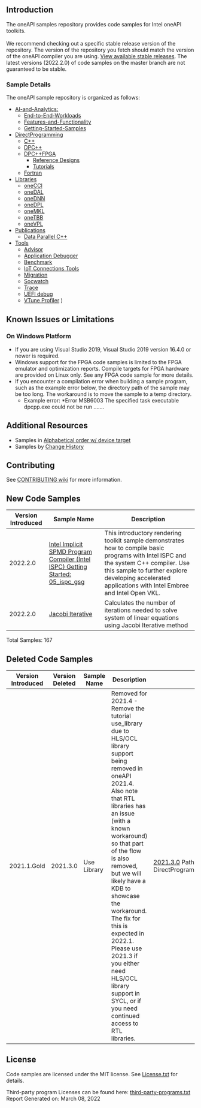 ## Introduction

The oneAPI samples repository provides code samples for Intel oneAPI toolkits.<br><br>We recommend checking out a specific stable release version of the repository. The version of the repository you fetch should match the version of the oneAPI compiler you are using. [View available stable releases](https://github.com/oneapi-src/oneAPI-samples/tags). 
The latest versions (2022.2.0) of code samples on the master branch are not guaranteed to be stable.
 ### Sample Details

The oneAPI sample repository is organized as follows:

* [AI-and-Analytics:](https://github.com/oneapi-src/oneAPI-samples/tree/master/AI-and-Analytics)
  * [End-to-End-Workloads](https://github.com/oneapi-src/oneAPI-samples/tree/master/AI-and-Analytics/End-to-end-Workloads)
  * [Features-and-Functionality](https://github.com/oneapi-src/oneAPI-samples/tree/master/AI-and-Analytics/Features-and-Functionality)
  * [Getting-Started-Samples](https://github.com/oneapi-src/oneAPI-samples/tree/master/AI-and-Analytics/Getting-Started-Samples)
* [DirectProgramming](https://github.com/oneapi-src/oneAPI-samples/tree/master/DirectProgramming)
  * [C++](https://github.com/oneapi-src/oneAPI-samples/tree/master/DirectProgramming/C%2B%2B)
  * [DPC++](https://github.com/oneapi-src/oneAPI-samples/tree/master/DirectProgramming/DPC%2B%2B)
  * [DPC++FPGA](https://github.com/oneapi-src/oneAPI-samples/tree/master/DirectProgramming/DPC%2B%2BFPGA)
    * [Reference Designs](https://github.com/oneapi-src/oneAPI-samples/tree/master/DirectProgramming/DPC%2B%2BFPGA/ReferenceDesigns)
    * [Tutorials](https://github.com/oneapi-src/oneAPI-samples/tree/master/DirectProgramming/DPC%2B%2BFPGA/Tutorials)
  * [Fortran](https://github.com/oneapi-src/oneAPI-samples/tree/master/DirectProgramming/DPC%2B%2BFPGA)
* [Libraries](https://github.com/oneapi-src/oneAPI-samples/tree/master/Libraries)
  * [oneCCl](https://github.com/oneapi-src/oneAPI-samples/tree/master/Libraries/oneCCL)
  * [oneDAL](https://github.com/oneapi-src/oneAPI-samples/tree/master/Libraries/oneDAL)
  * [oneDNN](https://github.com/oneapi-src/oneAPI-samples/tree/master/Libraries/oneDNN)
  * [oneDPL](https://github.com/oneapi-src/oneAPI-samples/tree/master/Libraries/oneDPL)
  * [oneMKL](https://github.com/oneapi-src/oneAPI-samples/tree/master/Libraries/oneMKL)
  * [oneTBB](https://github.com/oneapi-src/oneAPI-samples/tree/master/Libraries/oneTBB)
  * [oneVPL](https://github.com/oneapi-src/oneAPI-samples/tree/master/Libraries/oneVPL)
* [Publications](https://github.com/oneapi-src/oneAPI-samples/Publications/)
  * [Data Parallel C++](https://github.com/oneapi-src/oneAPI-samples/Publications/Data_Parallel_C%2B%2B)
* [Tools](https://github.com/oneapi-src/oneAPI-samples/tree/master/Tools/)
  * [Advisor](https://github.com/oneapi-src/oneAPI-samples/tree/master/Tools/Advisor)
  * [Application Debugger](https://github.com/oneapi-src/oneAPI-samples/tree/master/Tools/ApplicationDebugger)
  * [Benchmark](https://github.com/oneapi-src/oneAPI-samples/tree/master/Tools/Benchmark)
  * [IoT Connections Tools](https://github.com/oneapi-src/oneAPI-samples/tree/master/Tools/IoTConnectionsTools)
  * [Migration](https://github.com/oneapi-src/oneAPI-samples/tree/master/Tools/Migration)
  * [Socwatch](https://github.com/oneapi-src/oneAPI-samples/tree/master/Tools/Socwatch)
  * [Trace](https://github.com/oneapi-src/oneAPI-samples/tree/master/Tools/Trace)
  * [UEFI debug](https://github.com/oneapi-src/oneAPI-samples/tree/master/Tools/UEFI%20debug)
  * [VTune Profiler](https://github.com/oneapi-src/oneAPI-samples/tree/master/Tools/VTuneProfiler)
)

## Known Issues or Limitations

### On Windows Platform

- If you are using Visual Studio 2019, Visual Studio 2019 version 16.4.0 or newer is required.
- Windows support for the FPGA code samples is limited to the FPGA emulator and optimization reports. Compile targets for FPGA hardware are provided on Linux only. See any FPGA code sample for more details.
- If you encounter a compilation error when building a sample program, such as the example error below, the directory path of the sample may be too long. The workaround is to move the sample to a temp directory.
    - Example error: *Error MSB6003 The specified task executable dpcpp.exe could not be run .......

## Additional Resources
- Samples in [Alphabetical order w/ device target](https://github.com/oneapi-src/oneAPI-samples/blob/master/CODESAMPLESLIST.md)
- Samples by [Change History](https://github.com/oneapi-src/oneAPI-samples/blob/master/CHANGELOGS.md)

## Contributing

See [CONTRIBUTING wiki](https://github.com/oneapi-src/oneAPI-samples/blob/master/CONTRIBUTING.md) for more information.



## New Code Samples

|Version Introduced   |Sample Name|Description|
 |-----------------------|-------------------------------------------|---------------|
|2022.2.0|[Intel Implicit SPMD Program Compiler (Intel ISPC) Getting Started: 05_ispc_gsg](https://github.com/oneapi-src/oneAPI-samples/tree/master/RenderingToolkit/GettingStarted/05_ispc_gsg)|This introductory rendering toolkit sample demonstrates how to compile basic programs with Intel ISPC and the system C++ compiler. Use this sample to further explore developing accelerated applications with Intel Embree and Intel Open VKL.|
|2022.2.0|[Jacobi Iterative](https://github.com/oneapi-src/oneAPI-samples/tree/master/DirectProgramming/DPC++/DenseLinearAlgebra/jacobi_iterative)|Calculates the number of iterations needed to solve system of linear equations using Jacobi Iterative method|

Total Samples: 167


## Deleted Code Samples

|Version Introduced|Version Deleted|Sample Name|Description|Path|
 |---|---|------|---------------|------|
| 2021.1.Gold | 2021.3.0 | Use Library | Removed for 2021.4 - Remove the tutorial use_library due to HLS/OCL library support being removed in oneAPI 2021.4. Also note that RTL libraries has an issue (with a known workaround) so that part of the flow is also removed, but we will likely have a KDB to showcase the workaround. The fix for this is expected in 2022.1. Please use 2021.3 if you either need HLS/OCL library support in SYCL, or if you need continued access to RTL libraries. | [2021.3.0](https://github.com/oneapi-src/oneAPI-samples/releases/tag/2021.3.0) Path: DirectProgramming/DPC++FPGA/Tutorials/Tools/use_library|


## License

Code samples are licensed under the MIT license. See [License.txt](https://github.com/oneapi-src/oneAPI-samples/blob/master/License.txt) for details.

Third-party program Licenses can be found here: [third-party-programs.txt](https://github.com/oneapi-src/oneAPI-samples/blob/master/third-party-programs.txt)
Report Generated on:  March 08, 2022
